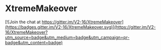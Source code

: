 # XtremeMakeover

[![Join the chat at https://gitter.im/V2-16/XtremeMakeover](https://badges.gitter.im/V2-16/XtremeMakeover.svg)](https://gitter.im/V2-16/XtremeMakeover?utm_source=badge&utm_medium=badge&utm_campaign=pr-badge&utm_content=badge)